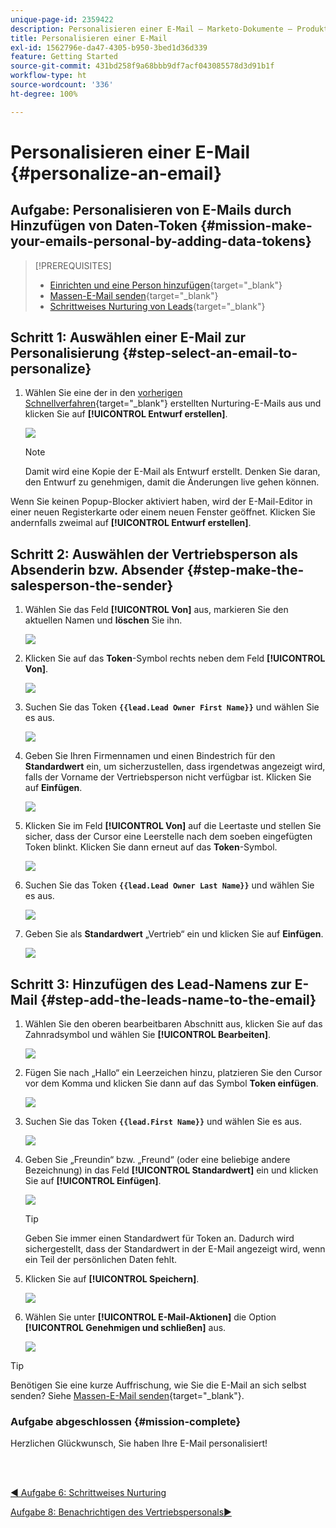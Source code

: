 ```yaml
---
unique-page-id: 2359422
description: Personalisieren einer E-Mail – Marketo-Dokumente – Produktdokumentation
title: Personalisieren einer E-Mail
exl-id: 1562796e-da47-4305-b950-3bed1d36d339
feature: Getting Started
source-git-commit: 431bd258f9a68bbb9df7acf043085578d3d91b1f
workflow-type: ht
source-wordcount: '336'
ht-degree: 100%

---
```


# Personalisieren einer E-Mail {#personalize-an-email}

## Aufgabe: Personalisieren von E-Mails durch Hinzufügen von Daten-Token {#mission-make-your-emails-personal-by-adding-data-tokens}

>[!PREREQUISITES]
>
>* [Einrichten und eine Person hinzufügen](/help/marketo/getting-started/quick-wins/get-set-up-and-add-a-person.md){target="_blank"}
>* [Massen-E-Mail senden](/help/marketo/getting-started/quick-wins/send-an-email.md){target="_blank"}
>* [Schrittweises Nurturing von Leads](/help/marketo/getting-started/quick-wins/drip-drip-nurture.md){target="_blank"}

## Schritt 1: Auswählen einer E-Mail zur Personalisierung {#step-select-an-email-to-personalize}

1. Wählen Sie eine der in den [vorherigen Schnellverfahren](/help/marketo/getting-started/quick-wins/drip-drip-nurture.md){target="_blank"} erstellten Nurturing-E-Mails aus und klicken Sie auf **[!UICONTROL Entwurf erstellen]**.

   ![](assets/personalize-an-email-1.png)

   >[!NOTE]
   >
   >Damit wird eine Kopie der E-Mail als Entwurf erstellt. Denken Sie daran, den Entwurf zu genehmigen, damit die Änderungen live gehen können.

Wenn Sie keinen Popup-Blocker aktiviert haben, wird der E-Mail-Editor in einer neuen Registerkarte oder einem neuen Fenster geöffnet. Klicken Sie andernfalls zweimal auf **[!UICONTROL Entwurf erstellen]**.

## Schritt 2: Auswählen der Vertriebsperson als Absenderin bzw. Absender {#step-make-the-salesperson-the-sender}

1. Wählen Sie das Feld **[!UICONTROL Von]** aus, markieren Sie den aktuellen Namen und **löschen** Sie ihn.

   ![](assets/personalize-an-email-2.png)

1. Klicken Sie auf das **Token**-Symbol rechts neben dem Feld **[!UICONTROL Von]**.

   ![](assets/personalize-an-email-3.png)

1. Suchen Sie das Token **`{{lead.Lead Owner First Name}}`** und wählen Sie es aus.

   ![](assets/personalize-an-email-4.png)

1. Geben Sie Ihren Firmennamen und einen Bindestrich für den **Standardwert** ein, um sicherzustellen, dass irgendetwas angezeigt wird, falls der Vorname der Vertriebsperson nicht verfügbar ist. Klicken Sie auf **Einfügen**.

   ![](assets/personalize-an-email-5.png)

1. Klicken Sie im Feld **[!UICONTROL Von]** auf die Leertaste und stellen Sie sicher, dass der Cursor eine Leerstelle nach dem soeben eingefügten Token blinkt. Klicken Sie dann erneut auf das **Token**-Symbol.

   ![](assets/personalize-an-email-6.png)

1. Suchen Sie das Token **`{{lead.Lead Owner Last Name}}`** und wählen Sie es aus.

   ![](assets/personalize-an-email-7.png)

1. Geben Sie als **Standardwert** „Vertrieb“ ein und klicken Sie auf **Einfügen**.

   ![](assets/personalize-an-email-8.png)

## Schritt 3: Hinzufügen des Lead-Namens zur E-Mail {#step-add-the-leads-name-to-the-email}

1. Wählen Sie den oberen bearbeitbaren Abschnitt aus, klicken Sie auf das Zahnradsymbol und wählen Sie **[!UICONTROL Bearbeiten]**.

   ![](assets/personalize-an-email-9.png)

1. Fügen Sie nach „Hallo“ ein Leerzeichen hinzu, platzieren Sie den Cursor vor dem Komma und klicken Sie dann auf das Symbol **Token einfügen**.

   ![](assets/personalize-an-email-10.png)

1. Suchen Sie das Token **`{{lead.First Name}}`** und wählen Sie es aus.

   ![](assets/personalize-an-email-11.png)

1. Geben Sie „Freundin“ bzw. „Freund“ (oder eine beliebige andere Bezeichnung) in das Feld **[!UICONTROL Standardwert]** ein und klicken Sie auf **[!UICONTROL Einfügen]**.

   ![](assets/personalize-an-email-12.png)

   >[!TIP]
   >
   >Geben Sie immer einen Standardwert für Token an. Dadurch wird sichergestellt, dass der Standardwert in der E-Mail angezeigt wird, wenn ein Teil der persönlichen Daten fehlt.

1. Klicken Sie auf **[!UICONTROL Speichern]**.

   ![](assets/personalize-an-email-13.png)

1. Wählen Sie unter **[!UICONTROL E-Mail-Aktionen]** die Option **[!UICONTROL Genehmigen und schließen]** aus.

   ![](assets/personalize-an-email-14.png)

>[!TIP]
>
>Benötigen Sie eine kurze Auffrischung, wie Sie die E-Mail an sich selbst senden? Siehe [Massen-E-Mail senden](/help/marketo/getting-started/quick-wins/send-an-email.md){target="_blank"}.

### Aufgabe abgeschlossen {#mission-complete}

Herzlichen Glückwunsch, Sie haben Ihre E-Mail personalisiert!

<br> 

[◄ Aufgabe 6: Schrittweises Nurturing](/help/marketo/getting-started/quick-wins/drip-drip-nurture.md)

[Aufgabe 8: Benachrichtigen des Vertriebspersonals►](/help/marketo/getting-started/quick-wins/alert-the-sales-rep.md)
